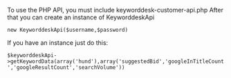 To use the PHP API, you must include keyworddesk-customer-api.php 
After that you can create an instance of KeyworddeskApi

`new KeyworddeskApi($username,$password)`

If you have an instance just do this:

`$keyworddeskApi->getKeywordData(array('hund'),array('suggestedBid','googleInTitleCount','googleResultCount','searchVolume'))`
